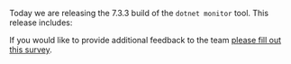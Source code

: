 Today we are releasing the 7.3.3 build of the `dotnet monitor` tool. This release includes:





If you would like to provide additional feedback to the team [please fill out this survey](https://aka.ms/dotnet-monitor-survey?src=rn).